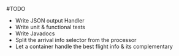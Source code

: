 #TODO
- Write JSON output Handler
- Write unit & functional tests
- Write Javadocs
- Split the arrival info selector from the processor
- Let a container handle the best flight info & its complementary